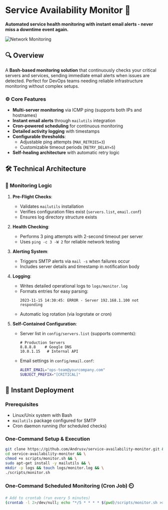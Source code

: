 # Service Availability Monitor 🚨  

**Automated service health monitoring with instant email alerts - never miss a downtime event again.**  

![Network Monitoring](https://cdn-icons-png.flaticon.com/512/3059/3059518.png)

## 🔍 Overview  
A **Bash-based monitoring solution** that continuously checks your critical servers and services, sending immediate email alerts when issues are detected. Perfect for DevOps teams needing reliable infrastructure monitoring without complex setups.

### ⚙️ Core Features  
- **Multi-server monitoring** via ICMP ping (supports both IPs and hostnames)  
- **Instant email alerts** through `mailutils` integration  
- **Cron-powered scheduling** for continuous monitoring  
- **Detailed activity logging** with timestamps  
- **Configurable thresholds**:  
  - Adjustable ping attempts (`MAX_RETRIES=3`)  
  - Customizable timeout periods (`RETRY_DELAY=5`)  
- **Self-healing architecture** with automatic retry logic

## 🛠️ Technical Architecture  

### 📜 Monitoring Logic  
1. **Pre-Flight Checks**:  
   - Validates `mailutils` installation  
   - Verifies configuration files exist (`servers.list`, `email.conf`)  
   - Ensures log directory structure exists

2. **Health Checking**:  
   - Performs 3 ping attempts with 2-second timeout per server  
   - Uses `ping -c 3 -W 2` for reliable network testing  

3. **Alerting System**:  
   - Triggers SMTP alerts via `mail -s` when failures occur  
   - Includes server details and timestamp in notification body  

4. **Logging**:  
   - Writes detailed operational logs to `logs/monitor.log`  
   - Formats entries for easy parsing:  
     ```log
     2023-11-15 14:30:45: ERROR - Server 192.168.1.100 not responding
     ```
   - Automatic log rotation (via logrotate or cron)

5. **Self-Contained Configuration**:  
   - Server list in `config/servers.list` (supports comments):  
     ```text
     # Production Servers
     8.8.8.8    # Google DNS
     10.0.1.15   # Internal API
     ```
   - Email settings in `config/email.conf`:  
     ```bash
     ALERT_EMAIL="ops-team@yourcompany.com"
     SUBJECT_PREFIX="[CRITICAL]"
     ```

## 🚀 Instant Deployment  

### Prerequisites  
- Linux/Unix system with Bash  
- `mailutils` package configured for SMTP  
- Cron daemon running (for scheduled checks)  

### One-Command Setup & Execution  
```bash
git clone https://github.com/Andrusv/service-availability-monitor.git && \
cd service-availability-monitor && \
chmod +x scripts/monitor.sh && \
sudo apt-get install -y mailutils && \
mkdir -p logs && touch logs/monitor.log && \
./scripts/monitor.sh
```

### One-Command Scheduled Monitoring (Cron Job) ⏲️
```bash
# Add to crontab (run every 5 minutes)
(crontab -l 2>/dev/null; echo "*/5 * * * * $(pwd)/scripts/monitor.sh >> $(pwd)/logs/monitor.log 2>&1") | crontab -
```